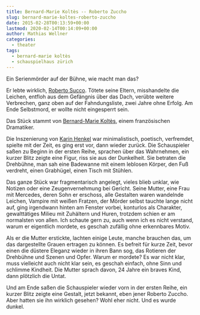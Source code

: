 ```yaml
---
title: Bernard-Marie Koltès -- Roberto Zuccho
slug: bernard-marie-koltes-roberto-zuccho
date: 2015-02-28T00:13:59+00:00
lastmod: 2020-02-14T00:14:09+00:00
author: Mathias Wellner
categories:
  - theater
tags:
  - bernard-marie koltès
  - schauspielhaus zürich  
---
```

Ein Serienmörder auf der Bühne, wie macht man das? 

Er lebte wirklich, [Roberto Succo](https://de.wikipedia.org/wiki/Roberto_Succo). Tötete seine Eltern, misshandelte die Leichen, entfloh aus dem Gefängnis über das Dach, verübte weitere Verbrechen, ganz oben auf der Fahndungsliste, zwei Jahre ohne Erfolg. Am Ende Selbstmord, er wollte nicht eingesperrt sein. 

Das Stück stammt von <a href="https://de.wikipedia.org/wiki/Bernard-Marie_Kolt%C3%A8s" title="Bernard-Marie Koltès" target="_blank">Bernard-Marie Koltès</a>, einem französischen Dramatiker. 

Die Inszenierung von <a href="http://schauspielhaus.ch/ensemble/regie-team/regie/61-karin-henkel" title="Karin Henkel" target="_blank">Karin Henkel</a> war minimalistisch, poetisch, verfremdet, spielte mit der Zeit, es ging erst vor, dann wieder zurück. Die Schauspieler saßen zu Beginn in der ersten Reihe, sprachen über das Wahrnehmen, ein kurzer Blitz zeigte eine Figur, riss sie aus der Dunkelheit. Sie betraten die Drehbühne, man sah eine Badewanne mit einem leblosen Körper, den Fuß verdreht, einen Grabhügel, einen Tisch mit Stühlen. 

Das ganze Stück war fragmentarisch angelegt, vieles blieb unklar, wie Notizen oder eine Zeugenvernehmung bei Gericht. Seine Mutter, eine Frau mit Mercedes, deren Sohn er erschoss, alle Gestalten waren wandelnde Leichen, Vampire mit weißen Fratzen, der Mörder selbst tauchte lange nicht auf, ging irgendwann hinten am Fenster vorbei, konturlos als Charakter, gewalttätiges Milieu mit Zuhältern und Huren, trotzdem schien er am normalsten von allen. Ich schaute gern zu, auch wenn ich es nicht verstand, warum er eigentlich mordete, es geschah zufällig ohne erkennbares Motiv. 

Als er die Mutter erstickte, lachten einige Leute, manche brauchen das, um das dargestellte Grauen ertragen zu können. Es befreit für kurze Zeit, bevor einen die düstere Eleganz wieder in ihren Bann sog, das Rotieren der Drehbühne und Szenen und Opfer. Warum er mordete? Es war nicht klar, muss vielleicht auch nicht klar sein, es geschah einfach, ohne Sinn und schlimme Kindheit. Die Mutter sprach davon, 24 Jahre ein braves Kind, dann plötzlich die Untat. 

Und am Ende saßen die Schauspieler wieder vorn in der ersten Reihe, ein kurzer Blitz zeigte eine Gestalt, jetzt bekannt, eben jener Roberto Zuccho. Aber hatten sie ihn wirklich gesehen? Wohl eher nicht. Und es wurde dunkel.